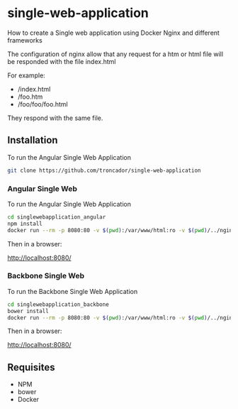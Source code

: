 # single-web-application
How to create a Single web application using Docker Nginx and different frameworks

The configuration of nginx allow  that any request for a htm or html file will be responded with the file index.html

 For example:
* /index.html
* /foo.htm
* /foo/foo/foo.html

 They respond with the same file.

## Installation

To run the Angular Single Web Application

```bash
git clone https://github.com/troncador/single-web-application
```


###  Angular Single Web

To run the Angular Single Web Application

```bash
cd singlewebapplication_angular
npm install
docker run --rm -p 8080:80 -v $(pwd):/var/www/html:ro -v $(pwd)/../nginx-config/:/etc/nginx/conf.d/ nginx
```

Then in a browser:

[http://localhost:8080/](http://localhost:8080/)


###  Backbone Single Web

To run the Backbone Single Web Application

```bash
cd singlewebapplication_backbone
bower install
docker run --rm -p 8080:80 -v $(pwd):/var/www/html:ro -v $(pwd)/../nginx-config/:/etc/nginx/conf.d/ nginx
```

Then in a browser:

[http://localhost:8080/](http://localhost:8080/)


## Requisites

* NPM
* bower
* Docker
